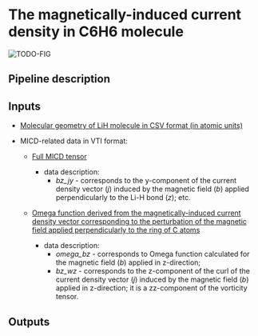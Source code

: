 # The magnetically-induced current density in C6H6 molecule

![TODO-FIG](link)


## Pipeline description


## Inputs

* [Molecular geometry of LiH molecule in CSV format (in atomic units)](data/C6H6_MICD/C6H6.csv)

* MICD-related data in VTI format:

  * [Full MICD tensor](todo)
    * data description:
      * *bz_jy* - corresponds to the y-component of the current density vector (*j*) induced by the magnetic field (*b*) applied perpendicularly to the Li-H bond (*z*); etc.

  * [Omega function derived from the magnetically-induced current density vector corresponding to the perturbation of the magnetic field applied perpendicularly to the ring of C atoms](data/C6H6_MICD/vti/start_data_omega_bz.vti)
    * data description:
      * *omega_bz* - corresponds to Omega function calculated for the magnetic field (*b*) applied in z-direction;
      * *bz_wz* - corresponds to the z-component of the curl of the current density vector (*j*) induced by the magnetic field (*b*) applied in z-direction; it is a zz-component of the vorticity tensor.

## Outputs

